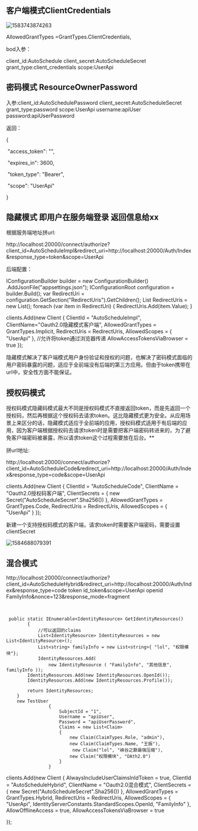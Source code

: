 ## 客户端模式ClientCredentials

![1583743874263](C:\Users\王银行\AppData\Roaming\Typora\typora-user-images\1583743874263.png)

AllowedGrantTypes =GrantTypes.ClientCredentials,

bod入参：

client_id:AutoSchedule
client_secret:AutoScheduleSecret
grant_type:client_credentials
scope:UserApi



## 密码模式 ResourceOwnerPassword

入参:client_id:AutoSchedulePassword
client_secret:AutoScheduleSecret
grant_type:password
scope:UserApi
username:apiUser
password:apiUserPassword

返回：

{

​    "access_token": "",

​    "expires_in": 3600,

​    "token_type": "Bearer",

​    "scope": "UserApi"

}

## 隐藏模式 即用户在服务端登录 返回信息给xx

根据服务端地址拼url:

http://localhost:20000/connect/authorize?client_id=AutoScheduleImpl&redirect_uri=http://localhost:20000/Auth/Index&response_type=token&scope=UserApi

后端配置：



 IConfigurationBuilder builder = new ConfigurationBuilder()
            .AddJsonFile("appsettings.json");
            IConfigurationRoot configuration = builder.Build();
            var RedirectUri = configuration.GetSection("RedirectUris").GetChildren();
            List<string> RedirectUris = new List<string>();
            foreach (var item in RedirectUri)
            {
                RedirectUris.Add(item.Value);
            }
            

 clients.Add(new Client
            {
                ClientId = "AutoScheduleImpl",
                ClientName="Oauth2.0隐藏模式客户端",
                AllowedGrantTypes = GrantTypes.Implicit,
                RedirectUris = RedirectUris,
                AllowedScopes = { "UserApi" },
                //允许将token通过浏览器传递
                AllowAccessTokensViaBrowser = true
            });

隐藏模式解决了客户端模式用户身份验证和授权的问题，也解决了密码模式面临的用户密码暴露的问题，适应于全前端没有后端的第三方应用。但由于token携带在url中，安全性方面不能保证。

## 授权码模式

  授权码模式隐藏码模式最大不同是授权码模式不直接返回token，而是先返回一个授权码，然后再根据这个授权码去请求token。这比隐藏模式更为安全。从应用场景上来区分的话，隐藏模式适应于全前端的应用，授权码模式适用于有后端的应用，因为客户端根据授权码去请求token时是需要把客户端密码转进来的，为了避免客户端密码被暴露，所以请求token这个过程需要放在后台。**

拼url地址:

http://localhost:20000/connect/authorize?client_id=AutoScheduleCode&redirect_uri=http://localhost:20000/Auth/Index&response_type=code&scope=UserApi

 clients.Add(new Client
            {
                ClientId = "AutoScheduleCode",
                ClientName = "Oauth2.0授权码客户端",
                ClientSecrets = { new Secret("AutoScheduleSecret".Sha256()) },
                AllowedGrantTypes = GrantTypes.Code,
                RedirectUris = RedirectUris,
                AllowedScopes = { "UserApi" }
                 });

新建一个支持授权码模式的客户端，请求token时需要客户端密码，需要设置clientSecret

![1584688079391](C:\Users\王银行\AppData\Roaming\Typora\typora-user-images\1584688079391.png)



## 混合模式

http://localhost:20000/connect/authorize?client_id=AutoScheduleHybrid&redirect_uri=http://localhost:20000/Auth/Index&response_type=code token id_token&scope=UserApi openid FamilyInfo&nonce=123&response_mode=fragment




​               

     public static IEnumerable<IdentityResource> GetIdentityResources()
            {
                //可以返回的claims
                List<IdentityResource> IdentityResources = new List<IdentityResource>();
                List<string> familyInfo = new List<string>{ "lol", "权限模块"};
                IdentityResources.Add(
                    new IdentityResource ( "FamilyInfo", "其他信息", familyInfo ));
            IdentityResources.Add(new IdentityResources.OpenId());
            IdentityResources.Add(new IdentityResources.Profile());
            
            return IdentityResources;
        }
        new TestUser
                    {
                        SubjectId = "1",
                        Username = "apiUser",
                        Password = "apiUserPassword",
                        Claims = new List<Claim>
                        {
                            new Claim(ClaimTypes.Role, "admin"),
                            new Claim(ClaimTypes.Name, "王振"),
                             new Claim("lol", "峡谷之巅最强压缩"),
                            new Claim("权限模块", "OAth2.0")
                        }
                    }
 clients.Add(new Client
            {
                AlwaysIncludeUserClaimsInIdToken = true,
                ClientId = "AutoScheduleHybrid",
                ClientName = "Oauth2.0混合模式",
                ClientSecrets = { new Secret("AutoScheduleSecret".Sha256()) },
                AllowedGrantTypes = GrantTypes.Hybrid,
                RedirectUris = RedirectUris,
                AllowedScopes = { 
                    "UserApi",
                    IdentityServerConstants.StandardScopes.OpenId,
                    "FamilyInfo"
                },
                AllowOfflineAccess = true,
                AllowAccessTokensViaBrowser = true

});